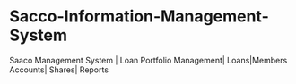 # Sacco-Information-Management-System
Saaco Management System | Loan Portfolio Management| Loans|Members Accounts| Shares| Reports
